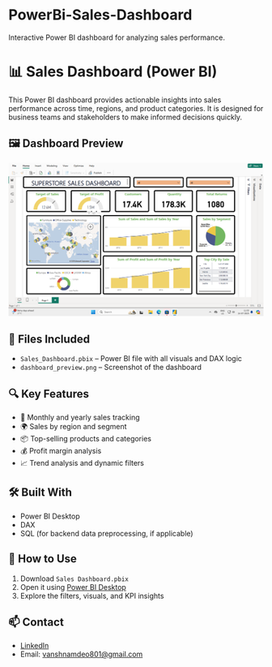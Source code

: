 # PowerBi-Sales-Dashboard
Interactive Power BI dashboard for analyzing sales performance.

# 📊 Sales Dashboard (Power BI)

This Power BI dashboard provides actionable insights into sales performance across time, regions, and product categories. It is designed for business teams and stakeholders to make informed decisions quickly.

## 🖼 Dashboard Preview

![Dashboard Preview](dashboard_preview.png)

## 📁 Files Included

- `Sales_Dashboard.pbix` – Power BI file with all visuals and DAX logic
- `dashboard_preview.png` – Screenshot of the dashboard

## 🔍 Key Features

- 📅 Monthly and yearly sales tracking  
- 🌍 Sales by region and segment  
- 📦 Top-selling products and categories  
- 💰 Profit margin analysis  
- 📈 Trend analysis and dynamic filters

## 🛠 Built With

- Power BI Desktop
- DAX
- SQL (for backend data preprocessing, if applicable)

## 📌 How to Use

1. Download `Sales Dashboard.pbix`
2. Open it using [Power BI Desktop](https://powerbi.microsoft.com/)
3. Explore the filters, visuals, and KPI insights

## 📫 Contact

- [LinkedIn](https://linkedin.com/in/sanskar-namdeo-3a4506254)
- Email: vanshnamdeo801@gmail.com
